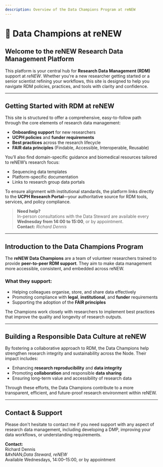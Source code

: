 ```yaml
---
description: Overview of the Data Champions Program at reNEW
---
```


# 🔴 Data Champions at reNEW

## Welcome to the reNEW Research Data Management Platform

This platform is your central hub for **Research Data Management (RDM)** support at _reNEW_. Whether you're a new researcher getting started or a senior scientist refining your workflows, this site is designed to help you navigate RDM policies, practices, and tools with clarity and confidence.

***

## Getting Started with RDM at reNEW

This site is structured to offer a comprehensive, easy-to-follow path through the core elements of research data management:

* **Onboarding support** for new researchers
* **UCPH policies** and **funder requirements**
* **Best practices** across the research lifecycle
* **FAIR data principles** (Findable, Accessible, Interoperable, Reusable)

You’ll also find domain-specific guidance and biomedical resources tailored to reNEW’s research focus:

* Sequencing data templates
* Platform-specific documentation
* Links to research group data portals

To ensure alignment with institutional standards, the platform links directly to the **UCPH Research Portal**—your authoritative source for RDM tools, services, and policy compliance.

> **Need help?**\
> In-person consultations with the Data Steward are available every **Wednesday from 14:00 to 15:00**, or by appointment.\
> **Contact:** _Richard Dennis_

***

## Introduction to the Data Champions Program

The **reNEW Data Champions** are a team of volunteer researchers trained to provide **peer-to-peer RDM support**. They aim to make data management more accessible, consistent, and embedded across reNEW.

### What they support:

* Helping colleagues organise, store, and share data effectively
* Promoting compliance with **legal**, **institutional**, and **funder** requirements
* Supporting the adoption of the **FAIR principles**

The Champions work closely with researchers to implement best practices that improve the quality and longevity of research outputs.

***

## Building a Responsible Data Culture at reNEW

By fostering a collaborative approach to RDM, the Data Champions help strengthen research integrity and sustainability across the Node. Their impact includes:

* Enhancing **research reproducibility** and **data integrity**
* Promoting **collaboration** and responsible **data sharing**
* Ensuring long-term value and accessibility of research data

Through these efforts, the Data Champions contribute to a more transparent, efficient, and future-proof research environment within reNEW.

***

## Contact & Support

Please don't hesitate to contact me if you need support with any aspect of research data management, including developing a DMP, improving your data workflows, or understanding requirements.

**Contact:**\
Richard Dennis\
&#xNAN;_&#x44;ata Steward, reNEW_ \
Available Wednesdays, 14:00–15:00, or by appointment
